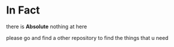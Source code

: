 # In Fact
there is **Absolute** nothing at here

please go and find a other repository to find the things that u need
